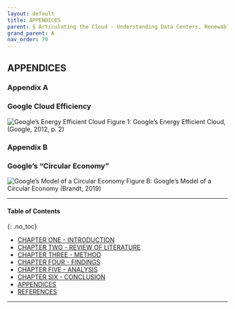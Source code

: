 ```yaml
---
layout: default
title: APPENDICES 
parent: § Articulating the Cloud - Understanding Data Centers, Renewable Energy, and Public Policy 
grand_parent: A
nav_order: 70
---
```

<style>
.dont-break-out {
  /* These are technically the same, but use both */
  overflow-wrap: break-word;
  word-wrap: break-word;

  -ms-word-break: break-all;
  /* This is the dangerous one in WebKit, as it breaks things wherever */
  word-break: break-all;
  /* Instead use this non-standard one: */
  word-break: break-word;
}
</style>

<div class="dont-break-out" markdown="1">

## APPENDICES
### Appendix A
###  Google Cloud Efficiency

![Google’s Energy Efficient Cloud](https://statics.bsafes.com/images/papers/articulating-the-cloud-understanding-data-centers-renewable-energy-and-public-policy-fig-1.png)
Figure 1: Google’s Energy Efficient Cloud, (Google, 2012, p. 2)

### Appendix B 
### Google’s “Circular Economy”

![Google’s Model of a Circular Economy](https://statics.bsafes.com/images/papers/articulating-the-cloud-understanding-data-centers-renewable-energy-and-public-policy-fig-2.png)
Figure B: Google’s Model of a Circular Economy (Brandt, 2019)

***

#### Table of Contents
{: .no_toc}

<ul><li> <a href="/docs/A/articulating-the-cloud-understanding-data-centers-renewable-energy-and-public-policy-1/">CHAPTER ONE - INTRODUCTION</a></li><li> <a href="/docs/A/articulating-the-cloud-understanding-data-centers-renewable-energy-and-public-policy-2/">CHAPTER TWO - REVIEW OF LITERATURE</a></li><li> <a href="/docs/A/articulating-the-cloud-understanding-data-centers-renewable-energy-and-public-policy-3/">CHAPTER THREE - METHOD</a></li><li> <a href="/docs/A/articulating-the-cloud-understanding-data-centers-renewable-energy-and-public-policy-4/">CHAPTER FOUR - FINDINGS</a></li><li> <a href="/docs/A/articulating-the-cloud-understanding-data-centers-renewable-energy-and-public-policy-5/">CHAPTER FIVE - ANALYSIS</a></li><li> <a href="/docs/A/articulating-the-cloud-understanding-data-centers-renewable-energy-and-public-policy-6/">CHAPTER SIX - CONCLUSION</a></li><li> <a href="/docs/A/articulating-the-cloud-understanding-data-centers-renewable-energy-and-public-policy-7/">APPENDICES</a></li><li> <a href="/docs/A/articulating-the-cloud-understanding-data-centers-renewable-energy-and-public-policy-8/">REFERENCES</a></li></ul>

***


</div>
